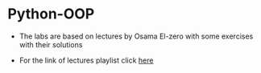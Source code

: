 # Python-OOP

 - The labs are based on lectures by Osama El-zero with some exercises with their solutions  

 - For the link of lectures playlist click [here](https://www.youtube.com/watch?v=mvZHDpCHphk&list=PLDoPjvoNmBAyE_gei5d18qkfIe-Z8mocs)
